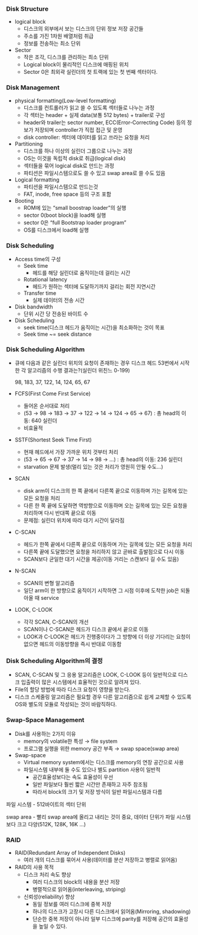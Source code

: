 ### Disk Structure

- logical block
    - 디스크의 외부에서 보는 디스크의 단위 정보 저장 공간들
    - 주소를 가진 1차원 배열처럼 취급
    - 정보를 전송하는 최소 단위
- Sector
    - 작은 조각, 디스크를 관리하는 최소 단위
    - Logical block이 물리적인 디스크에 매핑된 위치
    - Sector 0은 최외곽 실린더의 첫 트랙에 있는 첫 번째 섹터이다.
    

### Disk Management

- physical formatting(Low-level formatting)
    - 디스크를 컨트롤러가 읽고 쓸 수 있도록 섹터들로 나누는 과정
    - 각 섹터는 header + 실제 data(보통 512 bytes) + trailer로 구성
    - header와 trailer는 sector number, ECC(Error-Correcting Code) 등의 정보가 저장되며 controller가 직접 접근 및 운영
    - disk controller: 섹터에 데이터를 읽고 쓰라는 요청을 처리
- Partitioning
    - 디스크를 하나 이상의 실린더 그룹으로 나누는 과정
    - OS는 이것을 독립적 disk로 취급(logical disk)
    - 섹터들을 묶어 logical disk로 만드는 과정
    - 파티션은 파일시스템으로도 쓸 수 있고 swap area로 쓸 수도 있음
- Logical formatting
    - 파티션을 파일시스템으로 만드는것
    - FAT, inode, free space 등의 구조 포함
- Booting
    - ROM에 있는 “small boostrap loader”의 실행
    - sector 0(boot block)을 load해 실행
    - sector 0은 “full Bootstrap loader program”
    - OS를 디스크에서 load해 실행
    

### Disk Scheduling

- Access time의 구성
    - Seek time
        - 헤드를 해당 실린더로 움직이는데 걸리는 시간
    - Rotational latency
        - 헤드가 원하는 섹터에 도달하기까지 걸리는 회전 지연시간
    - Transfer time
        - 실제 데이터의 전송 시간
- Disk bandwidth
    - 단위 시간 당 전송된 바이트 수
- Disk Scheduling
    - seek time(디스크 헤드가 움직이는 시간)을 최소화하는 것이 목표
    - Seek time ~= seek distance
    

### Disk Scheduling Algorithm

- 큐에 다음과 같은 실린더 위치의 요청이 존재하는 경우 디스크 헤드 53번에서 시작한 각 알고리즘의 수행 결과는?(실린더 위친느 0-199)
    
    98, 183, 37, 122, 14, 124, 65, 67
    
- FCFS(First Come First Service)
    - 들어온 순서대로 처리
    - (53 → 98 → 183 → 37 → 122 → 14 → 124 → 65 → 67) : 총 head의 이동: 640 실린더
    - 비효율적
    
- SSTF(Shortest Seek Time First)
    - 현재 헤드에서 가장 가까운 위치 것부터 처리
    - (53 → 65 → 67 → 37 → 14 → 98 → ...) : 총 head의 이동: 236 실린더
    - starvation 문제 발생(멀리 있는 것은 처리가 영원히 안될 수도...)
    
- SCAN
    - disk arm이 디스크의 한 쪽 끝에서 다른쪽 끝으로 이동하며 가는 길목에 있는 모든 요청을 처리
    - 다른 한 쪽 끝에 도달하면 역방향으로 이동하며 오는 길목에 있는 모든 요청을 처리하며 다시 반대쪽 끝으로 이동
    - 문제점: 실린더 위치에 따라 대기 시간이 달라짐
    
- C-SCAN
    - 헤드가 한쪽 끝에서 다른쪽 끝으로 이동하며 가는 길목에 있는 모든 요청을 처리
    - 다른쪽 끝에 도달했으면 요청을 처리하지 않고 곧바로 출발점으로 다시 이동
    - SCAN보다 균일한 대기 시간을 제공(이동 거리는 스캔보다 길 수도 있음)
    
- N-SCAN
    - SCAN의 변형 알고리즘
    - 일단 arm이 한 방향으로 움직이기 시작하면 그 시점 이후에 도착한 job은 되돌아올 때 service
    
- LOOK, C-LOOK
    - 각각 SCAN, C-SCAN의 개선
    - SCAN이나 C-SCAN은 헤드가 디스크 끝에서 끝으로 이동
    - LOOK과 C-LOOK은 헤드가 진행중이다가 그 방향에 더 이상 기다리는 요청이 없으면 헤드의 이동방향을 즉시 반대로 이동함
    

### Disk Scheduling Algorithm의 결정

- SCAN, C-SCAN 및 그 응용 알고리즘은 LOOK, C-LOOK 등이 일반적으로 디스크 입출력이 많은 시스템에서 효율적인 것으로 알려져 있다.
- File의 할당 방법에 따라 디스크 요청이 영향을 받는다.
- 디스크 스케줄링 알고리즘은 필요할 경우 다른 알고리즘으로 쉽게 교체할 수 있도록 OS와 별도의 모듈로 작성되는 것이 바람직하다.

### Swap-Space Management

- Disk를 사용하는 2가지 이유
    - memory의 volatile한 특성 → file system
    - 프로그램 실행을 위한 memory 공간 부족 → swap space(swap area)
- Swap-space
    - Virtual memory system에서는 디스크를 memory의 연장 공간으로 사용
    - 파일시스템 내부에 둘 수도 있으나 별도 partition 사용이 일반적
        - 공간효율성보다는 속도 효율성이 우선
        - 일반 파일보다 훨씬 짧은 시간만 존재하고 자주 참조됨
        - 따라서 block의 크기 및 저장 방식이 일반 파일시스템과 다름
        

파일 시스템 - 512바이트의 섹터 단위

swap area - 빨리 swap area에 올리고 내리는 것이 중요, 데이터 단위가 파일 시스템보다 크고 다양(512K, 128K, 16K ...)

### RAID

- RAID(Redundant Array of Independent Disks)
    - 여러 개의 디스크를 묶어서 사용(데이터를 분산 저장하고 병렬로 읽어옴)
- RAID의 사용 목적
    - 디스크 처리 속도 향상
        - 여러 디스크의 block의 내용을 분산 저장
        - 병렬적으로 읽어옴(interleaving, striping)
    - 신뢰성(reliability) 향상
        - 동일 정보를 여러 디스크에 중복 저장
        - 하나의 디스크가 고장시 다른 디스크에서 읽어옴(Mirroring, shadowing)
        - 단순한 중복 저장이 아니라 일부 디스크에 parity를 저장해 공간의 효율성을 높일 수 있다.